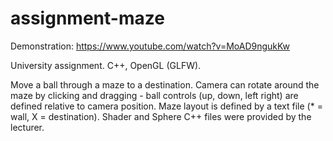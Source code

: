# assignment-maze
Demonstration: https://www.youtube.com/watch?v=MoAD9ngukKw

University assignment.
C++, OpenGL (GLFW).

Move a ball through a maze to a destination.
Camera can rotate around the maze by clicking and dragging - ball controls (up, down, left right) are defined relative to camera position.
Maze layout is defined by a text file (* = wall, X = destination).
Shader and Sphere C++ files were provided by the lecturer.
